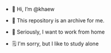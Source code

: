 - 👋 Hi, I’m @khaew
  
- 👀 This repository is an archive for me.
  
- 🏡 Seriously, I want to work from home
  
- 🗒️ I'm sorry, but I like to study alone









<!---
khaew/khaew is a ✨ special ✨ repository because its `README.md` (this file) appears on your GitHub profile.
You can click the Preview link to take a look at your changes.
--->
